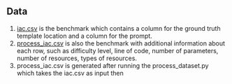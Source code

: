 ## Data
1. [iac.csv](https://github.com/Tianyi2/IaCGen/blob/main/Data/iac.csv) is the benchmark which contains a column for the ground truth template location and a column for the prompt.
2. [process_iac.csv](https://github.com/Tianyi2/IaCGen/blob/main/Data/process_iac.csv) is also the benchmark with additional information about each row, such as difficulty level, line of code, number of parameters, number of resources, types of resources.
3. process_iac.csv is generated after running the process_dataset.py which takes the iac.csv as input then 